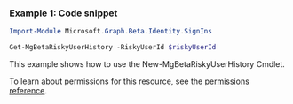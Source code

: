 ### Example 1: Code snippet

```powershell
Import-Module Microsoft.Graph.Beta.Identity.SignIns

Get-MgBetaRiskyUserHistory -RiskyUserId $riskyUserId
```
This example shows how to use the New-MgBetaRiskyUserHistory Cmdlet.

To learn about permissions for this resource, see the [permissions reference](/graph/permissions-reference).

